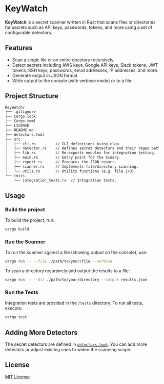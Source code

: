 # KeyWatch

**KeyWatch** is a secret scanner written in Rust that scans files or directories for secrets such as API keys, passwords, tokens, and more using a set of configurable detectors.

## Features

- Scan a single file or an entire directory recursively.
- Detect secrets including AWS keys, Google API keys, Slack tokens, JWT tokens, SSH keys, passwords, email addresses, IP addresses, and more.
- Generate output in JSON format.
- Write output to the console (with verbose mode) or to a file.

## Project Structure

```txt
KeyWatch/
├── .gitignore
├── Cargo.lock
├── Cargo.toml
├── LICENSE
├── README.md
├── detectors.toml
├── src
│   ├── cli.rs         // CLI definitions using clap.
│   ├── detector.rs    // Defines secret detectors and their regex patterns.
│   ├── lib.rs         // Re-exports modules for integration testing.
│   ├── main.rs        // Entry point for the binary.
│   ├── report.rs      // Produces the JSON report.
│   ├── scanner.rs     // Implements file/directory scanning.
│   └── utils.rs       // Utility functions (e.g. file I/O).
└── tests
    └── integration_tests.rs  // Integration tests.
```

## Usage

### Build the project

To build the project, run:

```sh
cargo build
```

### Run the Scanner

To run the scanner against a file (showing output on the console), use:

```sh
cargo run -- --file ./path/to/your/file --verbose
```

To scan a directory recursively and output the results to a file:

```sh
cargo run -- --dir ./path/to/your/directory --output results.json
```

### Run the Tests

Integration tests are provided in the `/tests` directory. To run all tests, execute:

```sh
cargo test
```

## Adding More Detectors

The secret detectors are defined in [`detectors.toml`](detectors.toml). You can add more detectors or adjust existing ones to widen the scanning scope.

## License

[MIT License](LICENSE)
